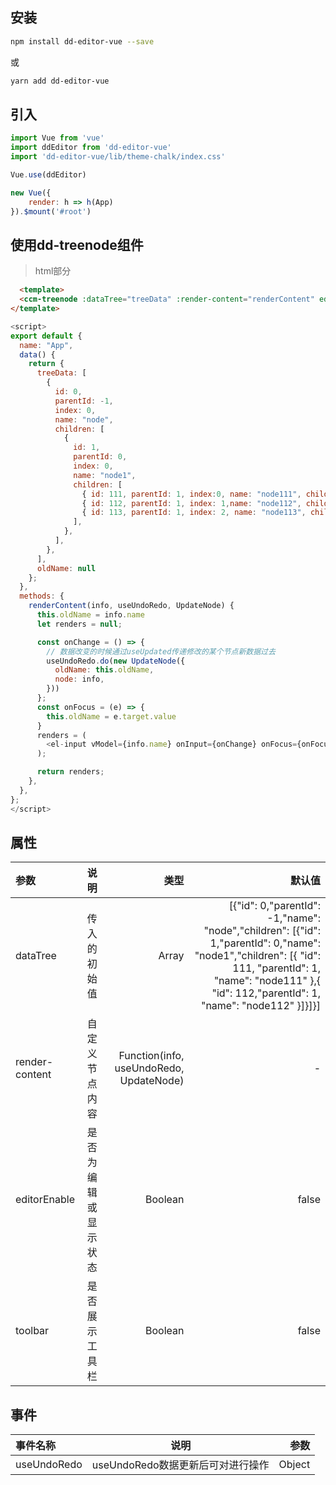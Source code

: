 ## 安装

```bash
npm install dd-editor-vue --save
```
或
```bash
yarn add dd-editor-vue
```


## 引入
```js
import Vue from 'vue'
import ddEditor from 'dd-editor-vue'
import 'dd-editor-vue/lib/theme-chalk/index.css'

Vue.use(ddEditor)

new Vue({
    render: h => h(App)
}).$mount('#root')
```

## 使用dd-treenode组件
> html部分
```html
  <template>
  <ccm-treenode :dataTree="treeData" :render-content="renderContent" editorEnable toolbar></ccm-treenode>
</template>
```

```js
<script>
export default {
  name: "App",
  data() {
    return {
      treeData: [
        {
          id: 0,
          parentId: -1,
          index: 0,
          name: "node",
          children: [
            {
              id: 1,
              parentId: 0,
              index: 0,
              name: "node1",
              children: [
                { id: 111, parentId: 1, index:0, name: "node111", children: [] },
                { id: 112, parentId: 1, index: 1,name: "node112", children: [] },
                { id: 113, parentId: 1, index: 2, name: "node113", children: [] },
              ],
            },
          ],
        },
      ],
      oldName: null
    };
  },
  methods: {
    renderContent(info, useUndoRedo, UpdateNode) {
      this.oldName = info.name
      let renders = null;

      const onChange = () => {
        // 数据改变的时候通过useUpdated传递修改的某个节点新数据过去
        useUndoRedo.do(new UpdateNode({
          oldName: this.oldName,
          node: info,
        }))
      };
      const onFocus = (e) => {
        this.oldName = e.target.value
      }
      renders = (
        <el-input vModel={info.name} onInput={onChange} onFocus={onFocus}/>
      );

      return renders;
    },
  },
};
</script>

```

## 属性
参数 | 说明 | 类型  | 默认值
:----------- | :-----------: | -----------: | -----------:
dataTree          | 传入的初始值       | Array            | [{"id": 0,"parentId": -1,"name": "node","children": [{"id": 1,"parentId": 0,"name": "node1","children": [{ "id": 111, "parentId": 1, "name": "node111" },{ "id": 112,"parentId": 1, "name": "node112" }]}]}]
render-content     | 自定义节点内容                  | Function(info, useUndoRedo, UpdateNode)         | -
editorEnable  | 是否为编辑或显示状态   		 | Boolean          | false
toolbar  | 是否展示工具栏  		 | Boolean          | false

## 事件
事件名称 | 说明 | 参数
:----------- | :-----------: | -----------:
useUndoRedo         | useUndoRedo数据更新后可对进行操作       | Object 